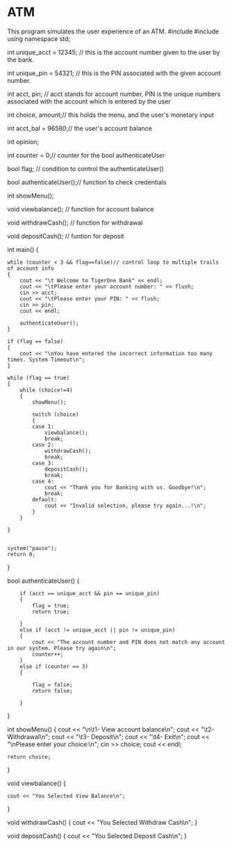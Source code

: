# ATM
This program simulates the user experience of an ATM.
#include <iostream>
#include <string>
using namespace std;

int unique_acct = 12345; // this is the account number given to the user by the bank.

int unique_pin = 54321; // this is the PIN associated with the given account number.

int acct, pin; // acct stands for account number, PIN is the unique numbers associated with the account which is entered by the user

int choice, amount;// this holds the menu, and the user's monetary input

int acct_bal = 96580;// the user's account balance

int opinion;

int counter = 0;// counter for the bool authenticateUser

bool flag; // condition to control the authenticateUser()

bool authenticateUser();// function to check credentials

int showMenu();

void viewbalance(); // function for account balance

void withdrawCash(); // function for withdrawal

void depositCash();  // funtion for deposit

int main()
{
	
	while (counter < 3 && flag==false)// control loop to multiple trails of account info
	{
		cout << "\t Welcome to TigerOne Bank" << endl;
		cout << "\tPlease enter your account number: " << flush;
		cin >> acct;
		cout << "\tPlease enter your PIN: " << flush;
		cin >> pin;
		cout << endl;

		authenticateUser();
	}

	if (flag == false)
	{
		cout << "\nYou have entered the incorrect information too many times. System Timeout\n";
	}

	while (flag == true)
	{
		while (choice!=4)
		{
			showMenu();

			switch (choice)
			{
			case 1:
				viewbalance();
				break;
			case 2:
				withdrawCash();
				break;
			case 3:
				depositCash();
				break;
			case 4:
				cout << "Thank you for Banking with us. Goodbye!\n";
				break;
			default:
				cout << "Invalid selection, please try again...!\n";
			}
		} 
		
	}

	
	system("pause");
	return 0;
}

bool authenticateUser()
{
	

		if (acct == unique_acct && pin == unique_pin)
		{
			flag = true;
			return true;
			
		}
		else if (acct != unique_acct || pin != unique_pin)
		{
			cout << "The account number and PIN does not match any account in our system. Please try again\n";
			counter++;
		}
		else if (counter == 3)
		{

			flag = false;
			return false;

		}
		
	
}

int showMenu()
{
	cout << "\n\t1- View account balance\n";
	cout << "\t2- Withdrawal\n";
	cout << "\t3- Deposit\n";
	cout << "\t4- Exit\n";
	cout << "\nPlease enter your choice:\n";
	cin >> choice;
	cout << endl;

			
	return choice;

}

void viewbalance()
{
	
	cout << "You Selected View Balance\n";
}

void withdrawCash()
{
	cout << "You Selected Withdraw Cash\n";
}

void depositCash()
{
	cout << "You Selected Deposit Cash\n";
}
